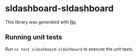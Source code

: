 # sldashboard-sldashboard

This library was generated with [Nx](https://nx.dev).

## Running unit tests

Run `nx test sldashboard-sldashboard` to execute the unit tests.

